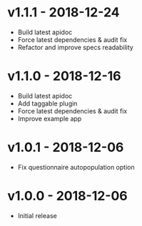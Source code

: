 # v1.1.1 - 2018-12-24
- Build latest apidoc
- Force latest dependencies & audit fix
- Refactor and improve specs readability

# v1.1.0 - 2018-12-16
- Build latest apidoc
- Add taggable plugin
- Force latest dependencies & audit fix
- Improve example app

# v1.0.1 - 2018-12-06
- Fix questionnaire autopopulation option

# v1.0.0 - 2018-12-06
- Initial release
